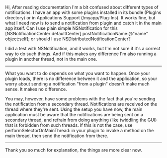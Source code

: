 

Hi,
After reading documentation I'm a bit confused about different types of notifications. I have an app with some plugins installed in its bundle (PlugIns directory) or in Applications Support (/myapp/Plug-Ins). It works fine, but what I need now is to send a notification from plugin and catch it in the main app itself. Can I use plain simple NSNotification for this     [NSNotificationCenter defaultCenter] postNotificationName:@"name" object:self]; or should I use NSDistributedNotificationCenter?

I did a test with NSNotification, and it  works, but I'm not sure if it's a correct way to do such things.
And if this makes any difference I'm also running a plugin in another thread, not in the main one.

----
What you want to do depends on what you want to happen. Once your plugin loads, there is no difference between it and the application, so your worry about sending a notification "from a plugin" doesn't make much sense. It makes no difference.

You may, however, have some problems with the fact that you're sending the notification from a secondary thread. Notifications are received on the thread where they're sent. Using the setup you have now, the main application must be aware that the notifications are being sent on a secondary thread, and refrain from doing anything (like twiddling the GUI) that is forbidden from such threads. If this is not the case, use     performSelectorOnMainThread: in your plugin to invoke a method on the main thread, then send the notification from there.

----
Thank you so much for explanation, the things are more clear now.
